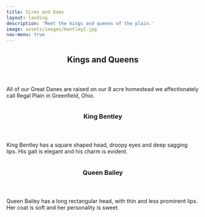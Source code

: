 ```yaml
---
title: Sires and Dams
layout: landing
description: 'Meet the kings and queens of the plain.'
image: assets/images/bentley2.jpg
nav-menu: true
---
```


<!-- Main -->
<div id="main">

<!-- One -->
<section id="one">
	<div class="inner">
		<header class="major">
			<h2>Kings and Queens</h2>
		</header>
		<p>All of our Great Danes are raised on our 8 acre homestead we affectionately call Regal Plain in Greenfield, Ohio.</p>
	</div>
</section>

<!-- Three -->
<section id="three" class="spotlights">
	<section>
		<a href="generic.html" class="image">
		<img src="{% link assets/images/bentley.jpg %}" alt="" data-position="center center" />
		</a>
		<div class="content">
			<div class="inner">
				<header class="major">
					<h3>King Bentley</h3>
				</header>
				<p>King Bentley has a square shaped head, droopy eyes and deep sagging lips. His gait is elegant and his charm is evident.</p>
				<ul class="actions">
					<!-- <li><a href="generic.html" class="button">Learn more</a></li> -->
				</ul>
			</div>
		</div>
	</section>
	<section>
		<a href="generic.html" class="image">
			<img src="{% link assets/images/bailey.jpg %}" alt="" data-position="top center" />
		</a>
		<div class="content">
			<div class="inner">
				<header class="major">
					<h3>Queen Bailey</h3>
				</header>
				<p>Queen Bailey has a long rectangular head, with thin and less prominent lips.  Her coat is soft and her personality is sweet.</p>
				<ul class="actions">
					<!-- <li><a href="generic.html" class="button">Learn more</a></li> -->
				</ul>
			</div>
		</div>
	</section>
	<!-- Copy the details above from section to section to make more -->

<!-- Three
<section id="three">
	<div class="inner">
		<header class="major">
			<h2>Massa libero</h2>
		</header>
		<p>Nullam et orci eu lorem consequat tincidunt vivamus et sagittis libero. Mauris aliquet magna magna sed nunc rhoncus pharetra. Pellentesque condimentum sem. In efficitur ligula tate urna. Maecenas laoreet massa vel lacinia pellentesque lorem ipsum dolor. Nullam et orci eu lorem consequat tincidunt. Vivamus et sagittis libero. Mauris aliquet magna magna sed nunc rhoncus amet pharetra et feugiat tempus.</p>
		<ul class="actions">
			<li><a href="generic.html" class="button next">Get Started</a></li>
		</ul>
	</div>
</section>
</div>
-->
